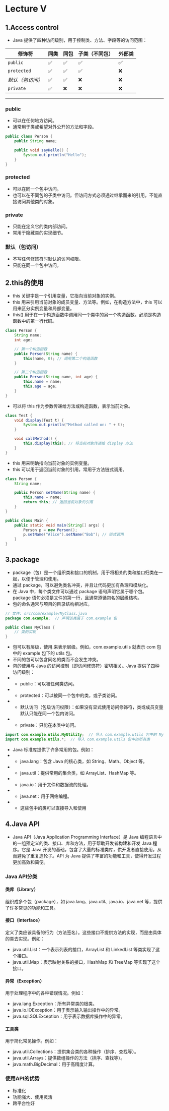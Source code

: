 # Lecture V
## 1.Access control
- Java 提供了四种访问级别，用于控制类、方法、字段等的访问范围：

| 修饰符        | 同类 | 同包 | 子类（不同包） | 外部类 |
|---------------|------|------|----------------|--------|
| `public`      | ✅    | ✅    | ✅              | ✅      |
| `protected`   | ✅    | ✅    | ✅              | ❌      |
| *默认（包访问）* | ✅    | ✅    | ❌              | ❌      |
| `private`     | ✅    | ❌    | ❌              | ❌      |

---
### public

- 可以在任何地方访问。
- 通常用于类或希望对外公开的方法和字段。

```java
public class Person {
    public String name;

    public void sayHello() {
        System.out.println("Hello");
    }
}
```

### protected
- 可以在同一个包中访问。
- 也可以在不同包的子类中访问。但访问方式必须通过继承而来的引用，不能直接访问其他类的对象。

### private
- 只能在定义它的类内部访问。
- 常用于隐藏类的实现细节。

### 默认（包访问）
- 不写任何修饰符时默认的访问权限。
- 只能在同一个包中访问。

## 2.this的使用
- this 关键字是一个引用变量，它指向当前对象的实例。
- this 用来引用当前对象的成员变量、方法等。例如，在构造方法中，this 可以用来区分实例变量和局部变量。
- this() 用于在一个构造函数中调用同一个类中的另一个构造函数。必须是构造函数中的第一行代码。
```java
class Person {
    String name;
    int age;

    // 第一个构造函数
    public Person(String name) {
        this(name, 0); // 调用第二个构造函数
    }

    // 第二个构造函数
    public Person(String name, int age) {
        this.name = name;
        this.age = age;
    }
}
```
- 可以将 this 作为参数传递给方法或构造函数，表示当前对象。
```java
class Test {
    void display(Test t) {
        System.out.println("Method called on: " + t);
    }

    void callMethod() {
        this.display(this); // 将当前对象传递给 display 方法
    }
}
```
- this 用来明确指向当前对象的实例变量。
- this 可以用于返回当前对象的引用，常用于方法链式调用。
```java
class Person {
    String name;

    public Person setName(String name) {
        this.name = name;
        return this; // 返回当前对象的引用
    }
}

public class Main {
    public static void main(String[] args) {
        Person p = new Person();
        p.setName("Alice").setName("Bob"); // 链式调用
    }
}
```
## 3.package
- package（包）是一个组织类和接口的机制，用于将相关的类和接口归类在一起，以便于管理和使用。
- 通过 package，可以避免类名冲突，并且让代码更加有条理和模块化。
- 在 Java 中，每个类文件可以通过 package 语句声明它属于哪个包。package 语句必须是文件的第一行，且通常遵循包名的层级结构。
- 包的命名通常与项目的目录结构相对应。
```java
// 文件: src/com/example/MyClass.java
package com.example;  // 声明该类属于 com.example 包

public class MyClass {
    // 类的实现
}
```
- 包可以有层级，使用.来表示层级。例如，com.example.utils 就表示 com 包中的 example 包下的 utils 包。
- 不同的包可以包含同名的类而不会发生冲突。
- 包的使用与 Java 的访问控制（即访问修饰符）密切相关。Java 提供了四种访问级别：
- - public：可以被任何类访问。
- - protected：可以被同一个包中的类，或子类访问。
- - 默认访问（包级访问权限）：如果没有显式使用访问修饰符，类或成员变量默认只能在同一个包内访问。
- - private：只能在本类中访问。
```java
import com.example.utils.MyUtility;  // 导入 com.example.utils 包中的 MyUtility 类
import com.example.utils.*;  // 导入 com.example.utils 包中的所有类
```
- Java 标准库提供了许多常用的包。例如：
- - java.lang：包含 Java 的核心类，如 String、Math、Object 等。
- - java.util：提供常用的集合类，如 ArrayList、HashMap 等。
- - java.io：用于文件和数据流的处理。
- - java.net：用于网络编程。
- - 这些包中的类可以直接导入和使用

## 4.Java API
- Java API（Java Application Programming Interface）是 Java 编程语言中的一组预定义的类、接口、库和方法，用于帮助开发者构建和开发 Java 程序。它是 Java 开发的基础，包含了大量的标准类库，供开发者直接使用，从而避免了重复造轮子。API 为 Java 提供了丰富的功能和工具，使得开发过程更加高效和简便。
### Java API分类
#### 类库（Library）
组织成多个包（package），如 java.lang、java.util、java.io、java.net 等，提供了许多常见的功能和工具。
#### 接口（Interface）
定义了类应该具备的行为（方法签名）。这些接口不提供方法的实现，而是由具体的类去实现。例如：
- java.util.List：一个表示列表的接口，ArrayList 和 LinkedList 等类实现了这个接口。
- java.util.Map：表示映射关系的接口，HashMap 和 TreeMap 等实现了这个接口。
#### 异常（Exception）
用于处理程序中的各种错误情况。例如：
- java.lang.Exception：所有异常类的根类。
- java.io.IOException：用于表示输入输出操作中的异常。
- java.sql.SQLException：用于表示数据库操作中的异常。
#### 工具类
用于简化常见操作。例如：
- java.util.Collections：提供集合类的各种操作（排序、查找等）。
- java.util.Arrays：提供数组操作的方法（排序、查找等）。
- java.math.BigDecimal：用于高精度计算。
### 使用API的优势
- 标准化
- 功能强大、使用灵活
- 跨平台性好